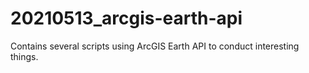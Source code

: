 # 20210513_arcgis-earth-api
Contains several scripts using ArcGIS Earth API to conduct interesting things.

